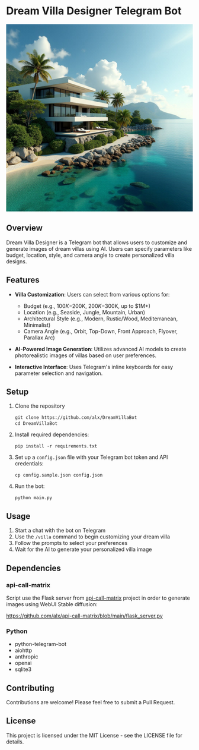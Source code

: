 # Dream Villa Designer Telegram Bot

![alt text](https://github.com/alx/DreamVillaBot/blob/main/assets/villa.jpg?raw=true)

## Overview

Dream Villa Designer is a Telegram bot that allows users to customize and generate images of dream villas using AI. Users can specify parameters like budget, location, style, and camera angle to create personalized villa designs.

## Features

- **Villa Customization**: Users can select from various options for:
  - Budget (e.g., $100K-$200K, $200K-$300K, up to $1M+)
  - Location (e.g., Seaside, Jungle, Mountain, Urban)
  - Architectural Style (e.g., Modern, Rustic/Wood, Mediterranean, Minimalist)
  - Camera Angle (e.g., Orbit, Top-Down, Front Approach, Flyover, Parallax Arc)

- **AI-Powered Image Generation**: Utilizes advanced AI models to create photorealistic images of villas based on user preferences.

- **Interactive Interface**: Uses Telegram's inline keyboards for easy parameter selection and navigation.

## Setup

1. Clone the repository
   ```
   git clone https://github.com/alx/DreamVillaBot
   cd DreamVillaBot
   ```
2. Install required dependencies:
   ```
   pip install -r requirements.txt
   ```
3. Set up a `config.json` file with your Telegram bot token and API credentials:
   ```
   cp config.sample.json config.json
   ```
4. Run the bot:
   ```
   python main.py
   ```

## Usage

1. Start a chat with the bot on Telegram
2. Use the `/villa` command to begin customizing your dream villa
3. Follow the prompts to select your preferences
4. Wait for the AI to generate your personalized villa image

## Dependencies

### api-call-matrix

Script use the Flask server from [api-call-matrix](https://github.com/alx/api-call-matrix/) project in order to generate images using WebUI Stable diffusion:

https://github.com/alx/api-call-matrix/blob/main/flask_server.py

### Python

- python-telegram-bot
- aiohttp
- anthropic
- openai
- sqlite3

## Contributing

Contributions are welcome! Please feel free to submit a Pull Request.

## License

This project is licensed under the MIT License - see the LICENSE file for details.
